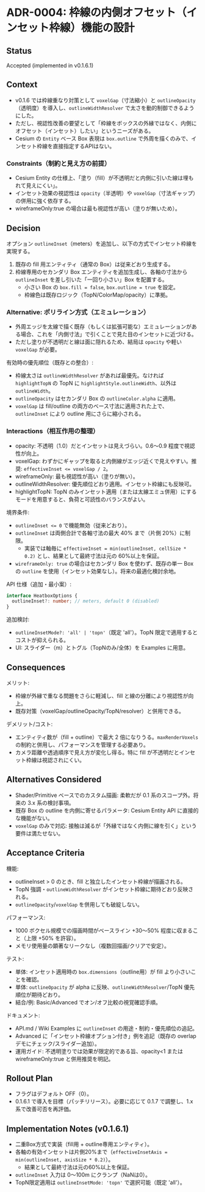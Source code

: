 # ADR-0004: 枠線の内側オフセット（インセット枠線）機能の設計

## Status
Accepted (implemented in v0.1.6.1)

## Context
- v0.1.6 では枠線重なり対策として `voxelGap`（寸法縮小）と `outlineOpacity`（透明度）を導入し、`outlineWidthResolver` で太さを動的制御できるようにした。
- ただし、視認性改善の要望として「枠線をボックスの外縁ではなく、内側にオフセット（インセット）したい」というニーズがある。
- Cesium の `Entity` ベース Box 表現は `box.outline` で外周を描くのみで、インセット枠線を直接指定するAPIはない。

### Constraints（制約と見え方の前提）
- Cesium Entity の仕様上、「塗り（fill）が不透明だと内側に引いた線は埋もれて見えにくい」。
- インセット効果の視認性は `opacity`（半透明）や `voxelGap`（寸法ギャップ）の併用に強く依存する。
- wireframeOnly:true の場合は最も視認性が高い（塗りが無いため）。

## Decision
オプション `outlineInset`（meters）を追加し、以下の方式でインセット枠線を実現する。

1) 既存の fill 用エンティティ（通常の Box）は従来どおり生成する。
2) 枠線専用のセカンダリ Box エンティティを追加生成し、各軸の寸法から `outlineInset` を差し引いた「一回り小さい」Box を配置する。
   - 小さい Box の `box.fill = false`, `box.outline = true` を設定。
   - 枠線色は既存ロジック（TopN/ColorMap/opacity）に準拠。

### Alternative: ポリライン方式（エミュレーション）
- 外周エッジを太線で描く既存（もしくは拡張可能な）エミュレーションがある場合、これを「内側寸法」で引くことで見た目のインセットに近づける。
- ただし塗りが不透明だと線は面に隠れるため、結局は `opacity` や軽い `voxelGap` が必要。

有効時の優先順位（既存との整合）:
- 枠線太さは `outlineWidthResolver` があれば最優先。なければ `highlightTopN` の TopN に `highlightStyle.outlineWidth`、以外は `outlineWidth`。
- `outlineOpacity` はセカンダリ Box の `outlineColor.alpha` に適用。
- `voxelGap` は fill/outline の両方のベース寸法に適用された上で、`outlineInset` により outline 用にさらに縮小される。

### Interactions（相互作用の整理）
- opacity: 不透明（1.0）だとインセットは見えづらい。0.6〜0.9 程度で視認性が向上。
- voxelGap: わずかにギャップを取ると内側線がエッジ近くで見えやすい。推奨: `effectiveInset <= voxelGap / 2`。
- wireframeOnly: 最も視認性が高い（塗りが無い）。
- outlineWidthResolver: 優先順位どおり適用。インセット枠線にも反映可。
- highlightTopN: TopN のみインセット適用（または太線エミュ併用）にするモードを用意すると、負荷と可読性のバランスがよい。

境界条件:
- `outlineInset <= 0` で機能無効（従来どおり）。
- `outlineInset` は両側合計で各軸寸法の最大 40% まで（片側 20%）に制限。
  - 実装では軸毎に `effectiveInset = min(outlineInset, cellSize * 0.2)` とし、結果として最終寸法は元の 60%以上を保証。
- `wireframeOnly: true` の場合はセカンダリ Box を使わず、既存の単一 Box の `outline` を使用（インセット効果なし）。将来の最適化検討余地。

API 仕様（追加・最小案）:
```ts
interface HeatboxOptions {
  outlineInset?: number; // meters, default 0 (disabled)
}
```

追加検討:
- `outlineInsetMode?: 'all' | 'topn'`（既定 'all'）。TopN 限定で適用するとコストが抑えられる。
- UI: スライダー（m）とトグル（TopNのみ/全体）を Examples に用意。

## Consequences
メリット:
- 枠線が外縁で重なる問題をさらに軽減し、fill と線の分離により視認性が向上。
- 既存対策（voxelGap/outlineOpacity/TopN/resolver）と併用できる。

デメリット/コスト:
- エンティティ数が（fill + outline）で最大 2 倍になりうる。`maxRenderVoxels` の制約と併用し、パフォーマンスを管理する必要あり。
- カメラ距離や透過順序で見え方が変化し得る。特に fill が不透明だとインセット枠線は視認されにくい。

## Alternatives Considered
- Shader/Primitive ベースでのカスタム描画: 柔軟だが 0.1 系のスコープ外。将来の 3.x 系の検討事項。
- 既存 Box の outline を内側に寄せるパラメータ: Cesium Entity API に直接的な機能がない。
- `voxelGap` のみで対応: 接触は減るが「外縁ではなく内側に線を引く」という要件は満たせない。

## Acceptance Criteria
機能:
- outlineInset > 0 のとき、fill と独立したインセット枠線が描画される。
- TopN 強調・`outlineWidthResolver` がインセット枠線に期待どおり反映される。
- `outlineOpacity`/`voxelGap` を併用しても破綻しない。

パフォーマンス:
- 1000 ボクセル規模での描画時間がベースライン +30〜50% 程度に収まること（上限 +50% を許容）。
- メモリ使用量の顕著なリークなし（複数回描画/クリアで安定）。

テスト:
- 単体: インセット適用時の `box.dimensions`（outline用）が fill より小さいことを確認。
- 単体: `outlineOpacity` が alpha に反映、`outlineWidthResolver`/TopN 優先順位が期待どおり。
- 結合/例: Basic/Advanced でオン/オフ比較の視覚確認手順。

ドキュメント:
- API.md / Wiki Examples に `outlineInset` の用途・制約・優先順位の追記。
- Advanced に「インセット枠線オプション付き」例を追記（既存の overlap デモにチェック/スライダー追加）。
 - 運用ガイド: 不透明塗りでは効果が限定的である旨、opacity<1 または wireframeOnly:true と併用推奨を明記。

## Rollout Plan
- フラグはデフォルト OFF（0）。
- 0.1.6.1 で導入を目標（パッチリリース）。必要に応じて 0.1.7 で調整し、1.x 系で改善可否を再評価。

## Implementation Notes (v0.1.6.1)
- 二重Box方式で実装（fill用 + outline専用エンティティ）。
- 各軸の有効インセットは片側20%まで（`effectiveInsetAxis = min(outlineInset, axisSize * 0.2)`）。
  - 結果として最終寸法は元の60%以上を保証。
- `outlineInset` 入力は 0〜100m にクランプ（NaNは0）。
- TopN限定適用は `outlineInsetMode: 'topn'` で選択可能（既定 'all'）。
